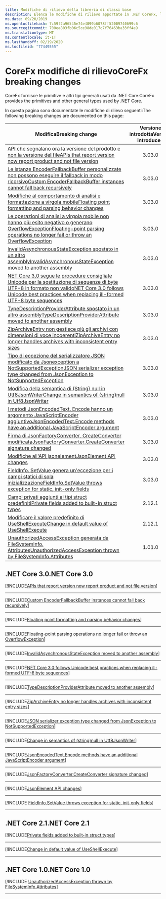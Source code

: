 ```yaml
---
title: Modifiche di rilievo della libreria di classi base
description: Elenca le modifiche di rilievo apportate in .NET CoreFx, la libreria di classi di base.
ms.date: 09/20/2019
ms.openlocfilehash: 7c59f2a96545e74e4099b6078ff52009740699c6
ms.sourcegitcommit: 700ea803fb06c5ce98de017c7f76463ba33ff4a9
ms.translationtype: MT
ms.contentlocale: it-IT
ms.lasthandoff: 02/19/2020
ms.locfileid: "77449555"
---
```

# <a name="corefx-breaking-changes"></a><span data-ttu-id="8409a-103">CoreFx modifiche di rilievo</span><span class="sxs-lookup"><span data-stu-id="8409a-103">CoreFx breaking changes</span></span>

<span data-ttu-id="8409a-104">CoreFx fornisce le primitive e altri tipi generali usati da .NET Core.</span><span class="sxs-lookup"><span data-stu-id="8409a-104">CoreFx provides the primitives and other general types used by .NET Core.</span></span>

<span data-ttu-id="8409a-105">In questa pagina sono documentate le modifiche di rilievo seguenti:</span><span class="sxs-lookup"><span data-stu-id="8409a-105">The following breaking changes are documented on this page:</span></span>

| <span data-ttu-id="8409a-106">Modifica</span><span class="sxs-lookup"><span data-stu-id="8409a-106">Breaking change</span></span> | <span data-ttu-id="8409a-107">Versione introdotta</span><span class="sxs-lookup"><span data-stu-id="8409a-107">Version introduced</span></span> |
| - | :-: |
| [<span data-ttu-id="8409a-108">API che segnalano ora la versione del prodotto e non la versione del file</span><span class="sxs-lookup"><span data-stu-id="8409a-108">APIs that report version now report product and not file version</span></span>](#apis-that-report-version-now-report-product-and-not-file-version) | <span data-ttu-id="8409a-109">3.0</span><span class="sxs-lookup"><span data-stu-id="8409a-109">3.0</span></span> |
| [<span data-ttu-id="8409a-110">Le istanze EncoderFallbackBuffer personalizzate non possono eseguire il fallback in modo ricorsivo</span><span class="sxs-lookup"><span data-stu-id="8409a-110">Custom EncoderFallbackBuffer instances cannot fall back recursively</span></span>](#custom-encoderfallbackbuffer-instances-cannot-fall-back-recursively) | <span data-ttu-id="8409a-111">3.0</span><span class="sxs-lookup"><span data-stu-id="8409a-111">3.0</span></span> |
| [<span data-ttu-id="8409a-112">Modifiche al comportamento di analisi e formattazione a virgola mobile</span><span class="sxs-lookup"><span data-stu-id="8409a-112">Floating point formatting and parsing behavior changes</span></span>](#floating-point-formatting-and-parsing-behavior-changed) | <span data-ttu-id="8409a-113">3.0</span><span class="sxs-lookup"><span data-stu-id="8409a-113">3.0</span></span> |
| [<span data-ttu-id="8409a-114">Le operazioni di analisi a virgola mobile non hanno più esito negativo o generano OverflowException</span><span class="sxs-lookup"><span data-stu-id="8409a-114">Floating-point parsing operations no longer fail or throw an OverflowException</span></span>](#floating-point-parsing-operations-no-longer-fail-or-throw-an-overflowexception) | <span data-ttu-id="8409a-115">3.0</span><span class="sxs-lookup"><span data-stu-id="8409a-115">3.0</span></span> |
| [<span data-ttu-id="8409a-116">InvalidAsynchronousStateException spostato in un altro assembly</span><span class="sxs-lookup"><span data-stu-id="8409a-116">InvalidAsynchronousStateException moved to another assembly</span></span>](#invalidasynchronousstateexception-moved-to-another-assembly) | <span data-ttu-id="8409a-117">3.0</span><span class="sxs-lookup"><span data-stu-id="8409a-117">3.0</span></span> |
| [<span data-ttu-id="8409a-118">NET Core 3,0 segue le procedure consigliate Unicode per la sostituzione di sequenze di byte UTF-8 in formato non valido</span><span class="sxs-lookup"><span data-stu-id="8409a-118">NET Core 3.0 follows Unicode best practices when replacing ill-formed UTF-8 byte sequences</span></span>](#net-core-30-follows-unicode-best-practices-when-replacing-ill-formed-utf-8-byte-sequences) | <span data-ttu-id="8409a-119">3.0</span><span class="sxs-lookup"><span data-stu-id="8409a-119">3.0</span></span> |
| [<span data-ttu-id="8409a-120">TypeDescriptionProviderAttribute spostato in un altro assembly</span><span class="sxs-lookup"><span data-stu-id="8409a-120">TypeDescriptionProviderAttribute moved to another assembly</span></span>](#typedescriptionproviderattribute-moved-to-another-assembly) | <span data-ttu-id="8409a-121">3.0</span><span class="sxs-lookup"><span data-stu-id="8409a-121">3.0</span></span> |
| [<span data-ttu-id="8409a-122">ZipArchiveEntry non gestisce più gli archivi con dimensioni di voce incoerenti</span><span class="sxs-lookup"><span data-stu-id="8409a-122">ZipArchiveEntry no longer handles archives with inconsistent entry sizes</span></span>](#ziparchiveentry-no-longer-handles-archives-with-inconsistent-entry-sizes) | <span data-ttu-id="8409a-123">3.0</span><span class="sxs-lookup"><span data-stu-id="8409a-123">3.0</span></span> |
| [<span data-ttu-id="8409a-124">Tipo di eccezione del serializzatore JSON modificato da Jsonexception a NotSupportedException</span><span class="sxs-lookup"><span data-stu-id="8409a-124">JSON serializer exception type changed from JsonException to NotSupportedException</span></span>](#json-serializer-exception-type-changed-from-jsonexception-to-notsupportedexception) | <span data-ttu-id="8409a-125">3.0</span><span class="sxs-lookup"><span data-stu-id="8409a-125">3.0</span></span> |
| [<span data-ttu-id="8409a-126">Modifica della semantica di (String) null in Utf8JsonWriter</span><span class="sxs-lookup"><span data-stu-id="8409a-126">Change in semantics of (string)null in Utf8JsonWriter</span></span>](#change-in-semantics-of-stringnull-in-utf8jsonwriter) | <span data-ttu-id="8409a-127">3.0</span><span class="sxs-lookup"><span data-stu-id="8409a-127">3.0</span></span> |
| [<span data-ttu-id="8409a-128">I metodi JsonEncodedText. Encode hanno un argomento JavaScriptEncoder aggiuntivo</span><span class="sxs-lookup"><span data-stu-id="8409a-128">JsonEncodedText.Encode methods have an additional JavaScriptEncoder argument</span></span>](#jsonencodedtextencode-methods-have-an-additional-javascriptencoder-argument) | <span data-ttu-id="8409a-129">3.0</span><span class="sxs-lookup"><span data-stu-id="8409a-129">3.0</span></span> |
| [<span data-ttu-id="8409a-130">Firma di JsonFactoryConverter. CreateConverter modificata</span><span class="sxs-lookup"><span data-stu-id="8409a-130">JsonFactoryConverter.CreateConverter signature changed</span></span>](#jsonfactoryconvertercreateconverter-signature-changed) | <span data-ttu-id="8409a-131">3.0</span><span class="sxs-lookup"><span data-stu-id="8409a-131">3.0</span></span> |
| [<span data-ttu-id="8409a-132">Modifiche all'API jsonelement</span><span class="sxs-lookup"><span data-stu-id="8409a-132">JsonElement API changes</span></span>](#jsonelement-api-changes) | <span data-ttu-id="8409a-133">3.0</span><span class="sxs-lookup"><span data-stu-id="8409a-133">3.0</span></span> |
| [<span data-ttu-id="8409a-134">FieldInfo. SetValue genera un'eccezione per i campi statici di sola inizializzazione</span><span class="sxs-lookup"><span data-stu-id="8409a-134">FieldInfo.SetValue throws exception for static, init-only fields</span></span>](#fieldinfosetvalue-throws-exception-for-static-init-only-fields) | <span data-ttu-id="8409a-135">3.0</span><span class="sxs-lookup"><span data-stu-id="8409a-135">3.0</span></span> |
| [<span data-ttu-id="8409a-136">Campi privati aggiunti ai tipi struct predefiniti</span><span class="sxs-lookup"><span data-stu-id="8409a-136">Private fields added to built-in struct types</span></span>](#private-fields-added-to-built-in-struct-types) | <span data-ttu-id="8409a-137">2.1</span><span class="sxs-lookup"><span data-stu-id="8409a-137">2.1</span></span> |
| [<span data-ttu-id="8409a-138">Modificare il valore predefinito di UseShellExecute</span><span class="sxs-lookup"><span data-stu-id="8409a-138">Change in default value of UseShellExecute</span></span>](#change-in-default-value-of-useshellexecute) | <span data-ttu-id="8409a-139">2.1</span><span class="sxs-lookup"><span data-stu-id="8409a-139">2.1</span></span> |
| [<span data-ttu-id="8409a-140">UnauthorizedAccessException generata da FileSystemInfo. Attributes</span><span class="sxs-lookup"><span data-stu-id="8409a-140">UnauthorizedAccessException thrown by FileSystemInfo.Attributes</span></span>](#unauthorizedaccessexception-thrown-by-filesysteminfoattributes) | <span data-ttu-id="8409a-141">1.0</span><span class="sxs-lookup"><span data-stu-id="8409a-141">1.0</span></span> |

## <a name="net-core-30"></a><span data-ttu-id="8409a-142">.NET Core 3.0</span><span class="sxs-lookup"><span data-stu-id="8409a-142">.NET Core 3.0</span></span>

[!INCLUDE[APIs that report version now report product and not file version](~/includes/core-changes/corefx/3.0/version-information-changes.md)]

***

[!INCLUDE[Custom EncoderFallbackBuffer instances cannot fall back recursively](~/includes/core-changes/corefx/3.0/custom-encoderfallbackbuffer-cannot-be-recursive.md)]

***

[!INCLUDE[Floating point formatting and parsing behavior changes](~/includes/core-changes/corefx/3.0/floating-point-changes.md)]

***

[!INCLUDE[Floating-point parsing operations no longer fail or throw an OverflowException](~/includes/core-changes/corefx/3.0/floating-point-parsing-does-not-overflow.md)]

***

[!INCLUDE[InvalidAsynchronousStateException moved to another assembly](~/includes/core-changes/corefx/3.0/move-invalidasynchronousstateexception.md)]

***

[!INCLUDE[NET Core 3.0 follows Unicode best practices when replacing ill-formed UTF-8 byte sequences](~/includes/core-changes/corefx/3.0/net-core-3-0-follows-unicode-utf8-best-practices.md)]

***

[!INCLUDE[TypeDescriptionProviderAttribute moved to another assembly](~/includes/core-changes/corefx/3.0/move-typedescriptionproviderattribute.md)]

***

[!INCLUDE[ZipArchiveEntry no longer handles archives with inconsistent entry sizes](~/includes/core-changes/corefx/3.0/ziparchiveentry-and-inconsistent-entry-sizes.md)]

***

[!INCLUDE[JSON serializer exception type changed from JsonException to NotSupportedException](~/includes/core-changes/corefx/3.0/serializer-throws-notsupportedexception.md)]

***

[!INCLUDE[Change in semantics of (string)null in Utf8JsonWriter](~/includes/core-changes/corefx/3.0/change-in-null-in-utf8jsonwriter.md)]

***

[!INCLUDE[JsonEncodedText.Encode methods have an additional JavaScriptEncoder argument](~/includes/core-changes/corefx/3.0/jsonencodedtext-encode-has-additional-argument.md)]

***

[!INCLUDE[JsonFactoryConverter.CreateConverter signature changed](~/includes/core-changes/corefx/3.0/jsonfactoryconverter-createconverter.md)]

***

[!INCLUDE[JsonElement API changes](~/includes/core-changes/corefx/3.0/jsonelement-api-changes.md)]

***

[!INCLUDE [FieldInfo.SetValue throws exception for static, init-only fields](~/includes/core-changes/corefx/3.0/fieldinfo-setvalue-exception.md)]

***

## <a name="net-core-21"></a><span data-ttu-id="8409a-143">.NET Core 2.1</span><span class="sxs-lookup"><span data-stu-id="8409a-143">.NET Core 2.1</span></span>

[!INCLUDE[Private fields added to built-in struct types](~/includes/core-changes/corefx/2.1/instantiate-struct.md)]

***

[!INCLUDE[Change in default value of UseShellExecute](~/includes/core-changes/corefx/2.1/process-start-changes.md)]

***

## <a name="net-core-10"></a><span data-ttu-id="8409a-144">.NET Core 1.0</span><span class="sxs-lookup"><span data-stu-id="8409a-144">.NET Core 1.0</span></span>

[!INCLUDE [UnauthorizedAccessException thrown by FileSystemInfo.Attributes](~/includes/core-changes/corefx/1.0/filesysteminfo-attributes-exceptions.md)]

***

